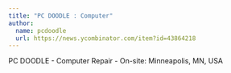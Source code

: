 ```yaml
---
title: "PC DOODLE : Computer"
author:
  name: pcdoodle
  url: https://news.ycombinator.com/item?id=43864218
---
```

PC DOODLE - Computer Repair - On-site: Minneapolis, MN, USA
<JobApplication />
